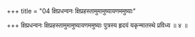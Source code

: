 +++
title = "04 क्षिप्रधन्वनः क्षिप्रहस्तामुमामुष्यायणममुष्याः"

+++
क्षिप्रधन्वनः क्षिप्रहस्तामुमामुष्यायणममुष्याः पुत्रस्य हृदयं यकृन्मातस्थे प्रविध्य ॥ ४ ॥